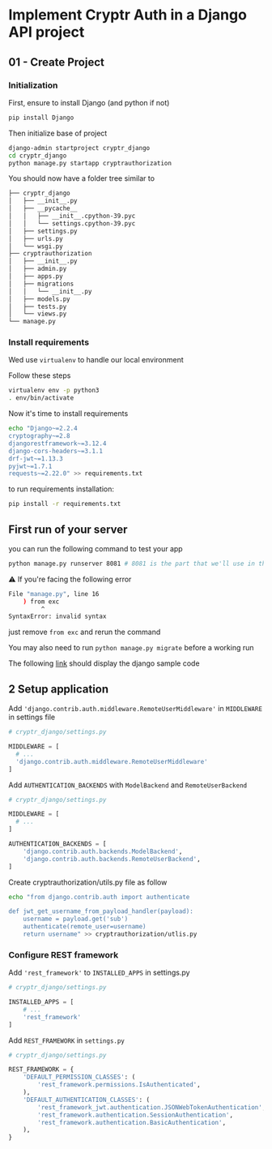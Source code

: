 # Implement Cryptr Auth in a Django API project

## 01 - Create Project

### Initialization

First, ensure to install Django (and python if not)

```bash
pip install Django
```

Then initialize base of project

```bash
django-admin startproject cryptr_django
cd cryptr_django
python manage.py startapp cryptrauthorization
```

You should now have a folder tree similar to

```bash
├── cryptr_django
│   ├── __init__.py
│   ├── __pycache__
│   │   ├── __init__.cpython-39.pyc
│   │   └── settings.cpython-39.pyc
│   ├── settings.py
│   ├── urls.py
│   └── wsgi.py
├── cryptrauthorization
│   ├── __init__.py
│   ├── admin.py
│   ├── apps.py
│   ├── migrations
│   │   └── __init__.py
│   ├── models.py
│   ├── tests.py
│   └── views.py
└── manage.py
```

### Install requirements

Wed use `virtualenv` to handle our local environment

Follow these steps

```bash
virtualenv env -p python3
. env/bin/activate
```

Now it's time to install requirements

```bash
echo "Django~=2.2.4
cryptography~=2.8
djangorestframework~=3.12.4
django-cors-headers~=3.1.1
drf-jwt~=1.13.3
pyjwt~=1.7.1
requests~=2.22.0" >> requirements.txt
```

to run requirements installation:

```bash
pip install -r requirements.txt
```

## First run of your server

you can run the following command to test your app

```bash
python manage.py runserver 8081 # 8081 is the part that we'll use in the react app
```

:warning: If you're facing the following error

```bash
File "manage.py", line 16
    ) from exc
         ^
SyntaxError: invalid syntax
````

just remove `from exc` and rerun the command

You may also need to run `python manage.py migrate` before a working run

The following [link](http://localhost:8081/) should display the django sample code

## 2 Setup application

Add `'django.contrib.auth.middleware.RemoteUserMiddleware'` in `MIDDLEWARE` in settings file

```python
# cryptr_django/settings.py

MIDDLEWARE = [
  # ...
  'django.contrib.auth.middleware.RemoteUserMiddleware'
]
```

Add `AUTHENTICATION_BACKENDS` with `ModelBackend` and `RemoteUserBackend`

```python
# cryptr_django/settings.py

MIDDLEWARE = [
  # ...
]

AUTHENTICATION_BACKENDS = [
    'django.contrib.auth.backends.ModelBackend',
    'django.contrib.auth.backends.RemoteUserBackend',
]
```

Create cryptrauthorization/utils.py file as follow

```bash
echo "from django.contrib.auth import authenticate

def jwt_get_username_from_payload_handler(payload):
    username = payload.get('sub')
    authenticate(remote_user=username)
    return username" >> cryptrauthorization/utlis.py
```

### Configure REST framework

Add `'rest_framework'` to `INSTALLED_APPS` in settings.py

```python
# cryptr_django/settings.py

INSTALLED_APPS = [
    # ...
    'rest_framework'
]
```

Add `REST_FRAMEWORK` in `settings.py`

```python
# cryptr_django/settings.py

REST_FRAMEWORK = {
    'DEFAULT_PERMISSION_CLASSES': (
        'rest_framework.permissions.IsAuthenticated',
    ),
    'DEFAULT_AUTHENTICATION_CLASSES': (
        'rest_framework_jwt.authentication.JSONWebTokenAuthentication',
        'rest_framework.authentication.SessionAuthentication',
        'rest_framework.authentication.BasicAuthentication',
    ),
}
```
